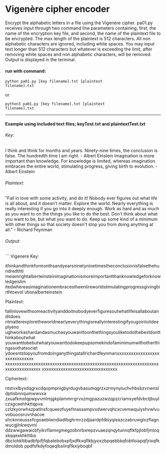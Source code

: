 # Vigenère cipher encoder

Encrypt the alphabetic letters in a file using the Vigenère cipher. pa01.py receives input through two command line parameters containing, first, the name of the encryption key file, and second, the name of the plaintext file to be encrypted. The max length of the plaintext is 512 characters. All non alphabetic characters are ignored, including white spaces. You may input text longer than 512 characters but whatever is exceeding the limit, after removing white spaces and non alphabetic characters, will be removed. Output is displayed in the terminal.

<h4>run with command:</h4>

<code>python pa01.py [key filename].txt [plaintext filename].txt</code>

or

<code>python3 pa01.py [key filename].txt [plaintext filename].txt</code>

---

<h4>Example using included text files; keyTest.txt and plaintextTest.txt</h4>

<h6>Key:</h6>
I think and think for months and years. Ninety-nine times, the conclusion is false. The hundredth time I am right. - Albert Einstein Imagination is more important than knowledge. For knowledge is limited, whereas imagination embraces the entire world, stimulating progress, giving birth to evolution. - Albert Einstein

<h6>Plaintext:</h6>
"Fall in love with some activity, and do it! Nobody ever figures out what life is all about, and it doesn't matter. Explore the world. Nearly everything is really interesting if you go into it deeply enough. Work as hard and as much as you want to on the things you like to do the best. Don't think about what you want to be, but what you want to do. Keep up some kind of a minimum with other things so that society doesn't stop you from doing anything at all." - Richard Feynman

<h6>Output:</h6>
```
Vigenere Key:

ithinkandthinkformonthsandyearsninetyninetimestheconclusionisfalsethehundredthti
meiamrightalberteinsteinimaginationismoreimportantthanknowledgeforknowledgeislim
itedwhereasimaginationembracestheentireworldstimulatingprogressgivingbirthtoevol
utionalberteinstein


Plaintext:

fallinlovewithsomeactivityanddoitnobodyeverfiguresoutwhatlifeisallaboutanditdoes
ntmatterexploretheworldnearlyeverythingisreallyinterestingifyougointoitdeeplyeno
ughworkashardandasmuchasyouwanttoonthethingsyouliketodothebestdontthinkaboutwhat
youwanttobebutwhatyouwanttodokeepupsomekindofaminimumwithotherthingssothatsociet
ydoesntstopyoufromdoinganythingatallrichardfeynmanxxxxxxxxxxxxxxxxxxxxxxxxxxxxxx
xxxxxxxxxxxxxxxxxxxxxxxxxxxxxxxxxxxxxxxxxxxxxxxxxxxxxxxxxxxxxxxxxxxxxxxxxxxxxxxx
xxxxxxxxxxxxxxxxxxxxxxxxxxxxxxxx


Ciphertext:

ntstvxlbyxdqgrxcdqopmpnigbyrdugvbasumqgrzxzrmynyiuchvhbsbzvnwnsldptisbnnqumwwvxa
zxuafkmxlqpwpvvmlmjgkplammrrgrvxzmgpazuzwzqpzcriamxyefdvbctjbuylczxgceehhkttqpva
czlzkyorwhszpatlnsfcqueezfuyefmassampvxdwervqhcxcvemwquiyshvwlvuvobuoosruvnhacoe
shcknneussxfcgoaeblwndiadtbghrmrzzdjaardpfdbiyqieazczabruwglxzflagnwucgjlnkwqvml
ddzwwgawaicbfyikvflamvgmegzobnrbxrepzvuaezqnqytunnqflkfpjlobfjmloqxkqqexkhkltiba
dbclohkltibadbfpifjfqbatebobxpfjxdfkxqflkbjyoxzbpqebbkqfobtloiapqfjrixqfkdmoldob
ppdfsfkdyfoqeqlbslirqflkxiyboqbf
```